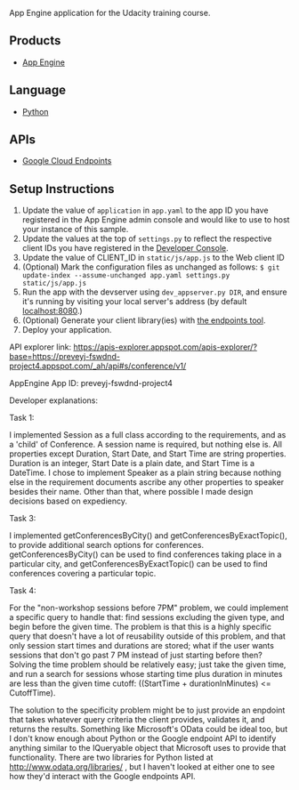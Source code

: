 App Engine application for the Udacity training course.

## Products
- [App Engine][1]

## Language
- [Python][2]

## APIs
- [Google Cloud Endpoints][3]

## Setup Instructions
1. Update the value of `application` in `app.yaml` to the app ID you
   have registered in the App Engine admin console and would like to use to host
   your instance of this sample.
1. Update the values at the top of `settings.py` to
   reflect the respective client IDs you have registered in the
   [Developer Console][4].
1. Update the value of CLIENT_ID in `static/js/app.js` to the Web client ID
1. (Optional) Mark the configuration files as unchanged as follows:
   `$ git update-index --assume-unchanged app.yaml settings.py static/js/app.js`
1. Run the app with the devserver using `dev_appserver.py DIR`, and ensure it's running by visiting your local server's address (by default [localhost:8080][5].)
1. (Optional) Generate your client library(ies) with [the endpoints tool][6].
1. Deploy your application.


[1]: https://developers.google.com/appengine
[2]: http://python.org
[3]: https://developers.google.com/appengine/docs/python/endpoints/
[4]: https://console.developers.google.com/
[5]: https://localhost:8080/
[6]: https://developers.google.com/appengine/docs/python/endpoints/endpoints_tool


API explorer link:
https://apis-explorer.appspot.com/apis-explorer/?base=https://preveyj-fswdnd-project4.appspot.com/_ah/api#s/conference/v1/

AppEngine App ID:
preveyj-fswdnd-project4


Developer explanations:

Task 1:

I implemented Session as a full class according to the requirements, and as a 
'child' of Conference.  A session name is required, but nothing else is.  All 
properties except Duration, Start Date, and Start Time are string properties.  
Duration is an integer, Start Date is a plain date, and Start Time is a 
DateTime.  I chose to implement Speaker as a plain string because nothing else 
in the requirement documents ascribe any other properties to speaker besides 
their name.  Other than that, where possible I made design decisions based on 
expediency.


Task 3:

I implemented getConferencesByCity() and getConferencesByExactTopic(), to 
provide additional search options for conferences.  getConferencesByCity() 
can be used to find conferences taking place in a particular city, and 
getConferencesByExactTopic() can be used to find conferences covering a 
particular topic.


Task 4:

For the "non-workshop sessions before 7PM" problem, we could implement a 
specific query to handle that: find sessions excluding the given type, and
begin before the given time.  The problem is that this is a highly specific
query that doesn't have a lot of reusability outside of this problem, and that
only session start times and durations are stored; what if the user wants 
sessions that don't go past 7 PM instead of just starting before then?  
Solving the time problem should be relatively easy; just take the given time, 
and run a search for sessions whose starting time plus duration in minutes are 
less than the given time cutoff: 
    ((StartTime + durationInMinutes) <= CutoffTime).

The solution to the specificity problem might be to just provide an enpdoint 
that takes whatever query criteria the client provides, validates it, and 
returns the results.  Something like Microsoft's OData could be ideal too, but 
I don't know enough about Python or the Google endpoint API to identify 
anything similar to the IQueryable object that Microsoft uses to provide that 
functionality.  There are two libraries for Python listed at 
http://www.odata.org/libraries/ , but I haven't looked at either one to see 
how they'd interact with the Google endpoints API.